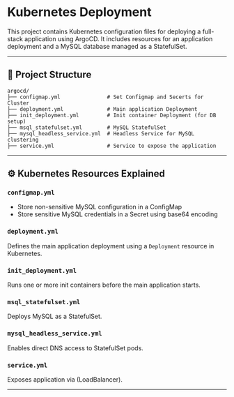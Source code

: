 # Kubernetes Deployment

This project contains Kubernetes configuration files for deploying a full-stack application using ArgoCD. It includes resources for an application deployment and a MySQL database managed as a StatefulSet.

---

## 📁 Project Structure

```
argocd/
├── configmap.yml               # Set Configmap and Secerts for Cluster
├── deployment.yml              # Main application Deployment
├── init_deployment.yml         # Init container Deployment (for DB setup)
├── msql_statefulset.yml        # MySQL StatefulSet
├── mysql_headless_service.yml  # Headless Service for MySQL clustering
├── service.yml                 # Service to expose the application
```

---

## ⚙️ Kubernetes Resources Explained

### `configmap.yml`
- Store non-sensitive MySQL configuration in a ConfigMap
- Store sensitive MySQL credentials in a Secret using base64 encoding

### `deployment.yml`
Defines the main application deployment using a `Deployment` resource in Kubernetes.

### `init_deployment.yml`
Runs one or more init containers before the main application starts.

### `msql_statefulset.yml`
Deploys MySQL as a StatefulSet.

### `mysql_headless_service.yml`
Enables direct DNS access to StatefulSet pods.

### `service.yml`
Exposes application via (LoadBalancer).

---
